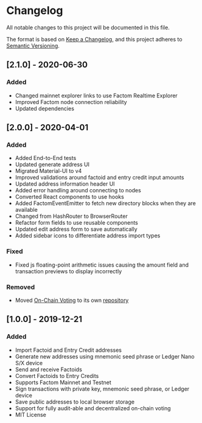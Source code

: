 # Changelog

All notable changes to this project will be documented in this file.

The format is based on [Keep a Changelog](https://keepachangelog.com/en/1.0.0/),
and this project adheres to [Semantic Versioning](https://semver.org/spec/v2.0.0.html).

## [2.1.0] - 2020-06-30

### Added

- Changed mainnet explorer links to use Factom Realtime Explorer
- Improved Factom node connection reliability
- Updated dependencies

## [2.0.0] - 2020-04-01

### Added

- Added End-to-End tests
- Updated generate address UI
- Migrated Material-UI to v4
- Improved validations around factoid and entry credit input amounts
- Updated address information header UI
- Added error handling around connecting to nodes
- Converted React components to use hooks
- Added FactomEventEmitter to fetch new directory blocks when they are available
- Changed from HashRouter to BrowserRouter
- Refactor form fields to use reusable components
- Updated edit address form to save automatically
- Added sidebar icons to differentiate address import types

### Fixed

- Fixed js floating-point arithmetic issues causing the amount field and transaction previews to display incorrectly

### Removed

- Moved [On-Chain Voting](https://vote.myfactomwallet.com) to its own [repository](https://github.com/myfactomwallet/voting)

## [1.0.0] - 2019-12-21

### Added

- Import Factoid and Entry Credit addresses
- Generate new addresses using mnemonic seed phrase or Ledger Nano S/X device
- Send and receive Factoids
- Convert Factoids to Entry Credits
- Supports Factom Mainnet and Testnet
- Sign transactions with private key, mnemonic seed phrase, or Ledger device
- Save public addresses to local browser storage
- Support for fully audit-able and decentralized on-chain voting
- MIT License
